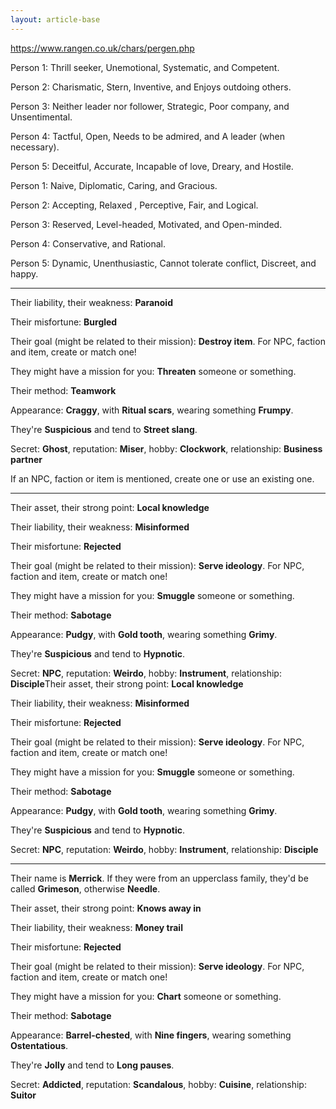 ```yaml
---
layout: article-base
---
```


https://www.rangen.co.uk/chars/pergen.php

Person 1: Thrill seeker, Unemotional, Systematic, and Competent.

Person 2: Charismatic, Stern, Inventive, and Enjoys outdoing others.

Person 3: Neither leader nor follower, Strategic, Poor company, and Unsentimental.

Person 4: Tactful, Open, Needs to be admired, and A leader (when necessary).

Person 5: Deceitful, Accurate, Incapable of love, Dreary, and Hostile.

Person 1: Naive, Diplomatic, Caring, and Gracious.

Person 2: Accepting, Relaxed , Perceptive, Fair, and Logical.

Person 3: Reserved, Level-headed, Motivated, and Open-minded.

Person 4: Conservative, and Rational.

Person 5: Dynamic, Unenthusiastic, Cannot tolerate conflict, Discreet, and happy.

---

Their liability, their weakness: **Paranoid**

Their misfortune: **Burgled**

Their goal (might be related to their mission): **Destroy item**. For NPC, faction and item, create or match one!

They might have a mission for you: **Threaten** someone or something.

Their method: **Teamwork**

Appearance: **Craggy**, with **Ritual scars**, wearing something **Frumpy**.

They're **Suspicious** and tend to **Street slang**.

Secret: **Ghost**, reputation: **Miser**, hobby: **Clockwork**, relationship: **Business partner**

If an NPC, faction or item is mentioned, create one or use an existing one.

---

Their asset, their strong point: **Local knowledge**

Their liability, their weakness: **Misinformed**

Their misfortune: **Rejected**

Their goal (might be related to their mission): **Serve ideology**. For NPC, faction and item, create or match one!

They might have a mission for you: **Smuggle** someone or something.

Their method: **Sabotage**

Appearance: **Pudgy**, with **Gold tooth**, wearing something **Grimy**.

They're **Suspicious** and tend to **Hypnotic**.

Secret: **NPC**, reputation: **Weirdo**, hobby: **Instrument**, relationship: **Disciple**Their asset, their strong point: **Local knowledge**

Their liability, their weakness: **Misinformed**

Their misfortune: **Rejected**

Their goal (might be related to their mission): **Serve ideology**. For NPC, faction and item, create or match one!

They might have a mission for you: **Smuggle** someone or something.

Their method: **Sabotage**

Appearance: **Pudgy**, with **Gold tooth**, wearing something **Grimy**.

They're **Suspicious** and tend to **Hypnotic**.

Secret: **NPC**, reputation: **Weirdo**, hobby: **Instrument**, relationship: **Disciple**

---

Their name is **Merrick**. If they were from an upperclass family, they'd be called **Grimeson**, otherwise **Needle**.

Their asset, their strong point: **Knows away in**

Their liability, their weakness: **Money trail**

Their misfortune: **Rejected**

Their goal (might be related to their mission): **Serve ideology**. For NPC, faction and item, create or match one!

They might have a mission for you: **Chart** someone or something.

Their method: **Sabotage**

Appearance: **Barrel-chested**, with **Nine fingers**, wearing something **Ostentatious**.

They're **Jolly** and tend to **Long pauses**.

Secret: **Addicted**, reputation: **Scandalous**, hobby: **Cuisine**, relationship: **Suitor**
